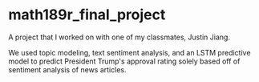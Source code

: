 # math189r_final_project
A project that I worked on with one of my classmates, Justin Jiang.

We used topic modeling, text sentiment analysis, and an LSTM predictive model to predict President Trump's approval rating solely based off of sentiment analysis of news articles.
